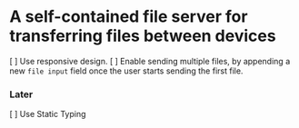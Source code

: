 # A self-contained file server for transferring files between devices

[ ] Use responsive design.
[ ] Enable sending multiple files, by appending a new `file input` field once the user starts sending the first file.

### Later
[ ] Use Static Typing
